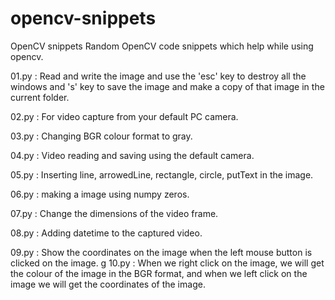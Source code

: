 # opencv-snippets
OpenCV snippets
Random OpenCV code snippets which help while using opencv.

01.py : Read and write the image and use the 'esc' key to destroy all the windows and 's' key to save the image and make a copy of that image in the current folder.

02.py : For video capture from your default PC camera.

03.py : Changing BGR colour format to gray.

04.py : Video reading and saving using the default camera.

05.py : Inserting line, arrowedLine, rectangle, circle, putText in the image.

06.py : making a image using numpy zeros.

07.py : Change the dimensions of the video frame.

08.py : Adding datetime to the captured video.

09.py : Show the coordinates on the image when the left mouse button is clicked on the image.
g
10.py : When we right click on the image, we will get the colour of the image in the BGR format, and when we left click on the image we will get the coordinates of the image.
